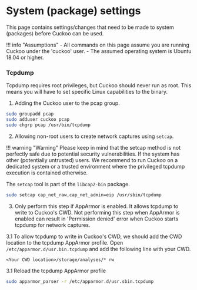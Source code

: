 # System (package) settings

This page contains settings/changes that need to be made to system (packages) before Cuckoo can be used.

!!! info "Assumptions"
    - All commands on this page assume you are running Cuckoo under the 'cuckoo' user.
    - The assumed operating system is Ubuntu 18.04 or higher.

### Tcpdump

Tcpdump requires root privileges, but Cuckoo should never run as root. This means you will have to 
set specific Linux capabilities to the binary.

1. Adding the Cuckoo user to the pcap group.

```bash
sudo groupadd pcap
sudo adduser cuckoo pcap
sudo chgrp pcap /usr/bin/tcpdump
```

2. Allowing non-root users to create network captures using `setcap`.

!!! warning "Warning"
    Please keep in mind that the setcap method is not perfectly safe due to potential security vulnerabilities.
    If the system has other (potentially untrusted) users. We recommend to run Cuckoo on a dedicated system or a trusted environment where the privileged tcpdump execution is contained otherwise.


The `setcap` tool is part of the `libcap2-bin` package. 
```bash
sudo setcap cap_net_raw,cap_net_admin=eip /usr/sbin/tcpdump
```

3. Only perform this step if AppArmor is enabled. It allows tcpdump to write to Cuckoo's CWD. Not performing this step when AppArmor is enabled can result in 'Permission denied' error when Cuckoo starts tcpdump for network captures.

3.1 To allow tcpdump to write in Cuckoo's CWD, we should add the CWD location to the tcpdump AppArmor profile.
Open `/etc/apparmor.d/usr.bin.tcpdump` and add the following line with your CWD.

`<Your CWD location>/storage/analyses/* rw`

3.1 Reload the tcpdump AppArmor profile

```bash
sudo apparmor_parser -r /etc/apparmor.d/usr.sbin.tcpdump
```
